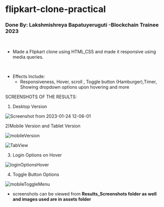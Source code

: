 # flipkart-clone-practical
### Done By: Lakshmishreya Bapatuyeruguti -Blockchain Trainee 2023
<br>

- Made a Flipkart clone using HTML,CSS and made it responsive using media queries.
<br>

- Effects Include:
  - Responsiveness, Hover, scroll , Toggle button (Hamburger),Timer, Showing dropdown options upon hovering and more

SCREENSHOTS OF THE RESULTS:
<br>
1) Desktop Version

![Screenshot from 2023-01-24 12-06-01](https://user-images.githubusercontent.com/122250979/214228781-c89c48a0-e308-4bd7-950d-51e532a89667.png)

2)Mobile Version and Tablet Version

![mobileVersion](https://user-images.githubusercontent.com/122250979/214834102-419ae2b5-4c73-4372-903b-b2ae6559ef29.png)

![TabView](https://user-images.githubusercontent.com/122250979/214834309-b9a20f59-81fe-4a87-a62f-adcc56aad71a.png)

3) Login Options on Hover


![loginOptionsHover](https://user-images.githubusercontent.com/122250979/214834448-4e560583-cae9-4dee-bf48-ec2afe74da02.png)

4) Toggle Button Options

![mobileToggleMenu](https://user-images.githubusercontent.com/122250979/214834633-6bfde23d-8958-4189-9482-644b11261165.png)

- screenshots can be viewed from <b>Results_Screenshots<b> folder as well and images used are in assets folder
